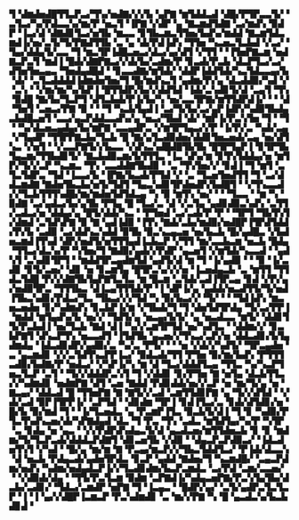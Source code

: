 ▜▝▟▆▟▅▟█▜▜▃▛▃▞▜▚▞▅▟▇▞▞▞▙▝▄▛▇▝▆▜▟▟▃▟▝▟█▞▛▜▛▃▃▜▞▝▃▜▃▞▚▞▛▟▃▃▚▞▆▞▛▝▅▃▜▝▐▛▇▝▞▟▛▝▄▝▇▃▆▟▜▟▇▝▃▞▆▟▚▝▉▟▛▝▐▃▞▟▝▟▇▟▊▜▃▞▅▜▙▝▆▃▃▝▊▜▙▃▆▃▜▜▅▞▙▟▚▞▆▟▟▝▇▃▆▜▟▃▆▟▐▞▅▞▃▜▞▜▞▛▇▟▜▜▙▝▃▝▄▝▟▞▛▟▐▟▚▝▜▜▅▝▚▃▅▃▜▃▙▟▝▞▃▞▝▜▄▞▟▟▄▜▞▃▃▝▜▝▆▃▜▛▐▟█▃▅▃▞▟▃▞▄▞▟▜▝▞▜▜▝▝▐▜▅▛▇▃▆▝▅▟▇▃▛▃▜▝▆▟▐▝█▟▞▟▇▛▇▃▞▞▟▞▙▞▃▟▆▞▛▝▊▃▟▞▛▃▙▝▟▃▛▜▃▞▃▞▟▜▅▜▅▃▄▃▝▜▅▟▄▟█▟▝▝▊▃▃▟▇▞▆▜▟▞▝▟▟▛▐▟▟▜▟▞▚▃▜▟▃▃▄▞▙▝▟▞▝▃▜▃▟▟▟▟▐▟▆▟▅▜▅▞▜▝█▞▆▟▚▃▜▝▄▟▆▞▛▞▄▝▟▃▟▟▉▞▚▟▝▞▝▃▚▝▝▞▆▞▆▞▚▞▙▛▐▝█▜▜▟▛▞▙▞▞▟▟▜▟▝▐▟▞▃▚▟▊▜▞▟▝▃▄▜▝▜▚▝▉▟█▝▇▞▙▞▜▃▛▜▝▟▜▃▙▟▞▛▐▞▙▞▚▝▅▞▃▃▜▛▇▞▆▜▜▟▛▟▐▞▝▝▝▟▝▜▅▜▝▃▅▃▞▛▇▝▉▝▝▝▜▝▚▃▙▜▄▟▐▝▃▞▜▞▙▞▃▞▄▛▐▟▛▞▚▟▉▜▙▟▄▃▙▟█▃▅▜▝▃▃▞▄▃▛▟▟▃▃▟▚▞▄▝▅▃▞▜▙▟▝▟▞▝▆▛▐▞▛▃▚▜▅▝▜▝▝▜▝▝▚▞▟▃▅▃▄▟▄▞▙▞▆▛▇▝▃▃▄▟▛▃▝▞▆▜▛▜▄▃▞▞▛▝▐▞▛▞▃▝▚▟▞▃▄▝▞▜▄▟▛▝▜▜▛▛▇▃▙▞▜▃▙▝█▝▇▞▄▜▃▟▉▟▅▞▟▟▊▜▅▃▅▟▞▃▄▝▅▞▟▜▚▃▝▞▅▜▝▝▞▃▃▛▇▜▞▞▙▃▃▝▞▟▚▃▚▟█▟█▜▙▜▙▝█▜▛▜▄▛▐▝▊▜▛▜▙▜▄▃▆▞▜▜▙▟▊▜▞▝▇▃▙▟▉▃▆▞▙▜▜▜▃▝▐▃▝▟▚▞▆▝▊▜▚▜▟▟▄▞▅▝▆▜▛▞▜▞▞▃▛▝▚▃▆▃▝▜▚▝▃▃▟▟▇▜▙▟▉▝▝▃▝▜▚▜▅▞▞▝▊▟▐▝▜▝▆▜▝▃▜▃▜▟▛▃▝▜▟▝▐▃▃▞▙▝▐▛▇▞▙▃▟▞▛▜▟▝▞▝▃▝▜▃▅▜▅▟▜▜▝▜▝▃▞▟▟▃▆▟▇▝▇▟▅▜▙▃▙▞▅▜▞▜▟▜▝▜▄▃▚▟▊▜▛▟▅▟▛▞▙▟█▜▝▝▞▜▚▃▃▟▞▞▜▃▙▜▜▜▚▟█▞▆▞▆▟▅▜▟▜▟▃▄▝▚▝▉▝▆▜▚▝▅▞▝▝▝▜▃▃▝▝▆▝▚▝▉▟▇▝▃▞▄▟▃▞▙▞▄▜▙▝▛▜▄▝█▝▜▃▞▃▝▟▝▞▃▜▄▝▄▟▊▟▉▃▚▟▚▝▃▜▜▞▃▟▃▞▅▝▟▟▄▞▄▝█▜▞▟▟▞▚▃▝▝▛▜▅▟▝▃▞▃▟▞▛▝▛▝▝▜▛▜▝▜▙▜▚▜▞▟▆▟▝▃▜▟▚▛▇▝▉▝▇▝▄▟▐▟▉▝▐▜▚▝▇▟▞▃▙▞▆▟▉▞▅▟█▛▐▜▛▟▜▟▟▞▛▞▙▝▃▟▉▝▃▞▟▟▚▃▚▟▟▝▉▜▙▝▉▃▚▃▄▃▅▝▅▞▙▃▙▝█▞▄▟█▃▝▞▙▟▅▃▆▟▐▜▚▟▝▟▛▞▅▟▜▞▅▜▜▜▄▟▐▃▙▃▛▝▞▜▜▝▆▞▃▃▙▃▆▝▅▃▙▝█▟▄▝▜▜▃▞▟▃▚▞▛▝▚▜▅▞▜▝▇▟▉▞▄▟▞▞▛▟▛▝▄▃▅▜▝▞▆▜▟▞▚▃▃▟▝▝▄▟▚▜▝▃▚▟▊▜▛▜▝▝▆▟▟▜▛▃▄▟▆▜▟▝▄▟▜▞▟▝▆▝▜▝▐▞▄▟▉▝▝▝▉▝▐▞▃▟▊▝▊▜▞▃▅▞▝▟▊▝▅▝▊▃▆▜▄▝█▜▛▃▚▞▞▞▅▝▐▃▅▟▄▃▙▝▃▝▆▜▜▝▜▜▟▃▜▟█▝▛▞▞▟▇▜▙▜▄▛▇▜▃▜▃▝▆▝█▃▆▝▃▜▟▞▃▟▐▜▛▃▄▝▊▟▝▞▛▞▄▞▅▟▉▜▛▃▝▜▜▜▙▃▝▟▐▃▄▜▜▜▟▞▛▝▐▝▟▛▐▞▄▝▄▟▟▞▅▃▟▜▜▞▜▞▅▟▐▜▙▃▚▟▊▞▛▟▃▞▜▃▝▜▙▃▞▞▞▜▟▝▚▝▉▞▙▃▞▞▝▜▞▝▝▝▜▟▐▟▚▝▆▃▅▃▅▟▅▝▊▞▚▟▆▟▚▝▊▃▙▛▐▞▆▝▞▜▙▟▞▜▝▜▝▟▅▜▟▜▛▟▄▝▜▞▃▞▛▛▐▝▆▟▟▝▆▜▄▟▚▞▙▝▅▞▞▝▜▟▜▞▄▝▅▃▄▞▙▜▞▝▄▝▅▃▟▃▃▝▆▜▞▝▟▟▊▜▜▞▛▃▙▟▐▝▅▞▜▃▙▝▇▟▝▟▐▝▚▞▞▃▆▜▛▜▟▝▅▞▚▟▜▃▝▝▟▟▆▞▞▝▊▃▙▛▇▜▝▟▚▃▛▜▚▝▅▃▃▟▜▝▐▜▟▜▙▝▄▃▅▞▞▜▚▃▞▃▛▞▅▝▟▟▃▟▊▞▙▜▄▟▆▟▄▝▐▟▃▟▊▟▛▞▄▟▉▞▃▝▚▞▃▝▛▜▞▝▝▝▅▝▞▟▞▞▚▟▜▞▝▜▛▃▄▟▅▝▃▝▄▃▆▟▊▝▞▞▃▜▟▜▚▃▛▛▐▃▞▝▉▟▃▟▞▜▜▝▛▜▅▝▉▞▆▞▙▟▚▝▛▜▜▜▃▟▉▞▙▟▇▞▛▝▅▟▃▞▝▞▚▛▐▞▚▝▆▝▟▝▜▃▞▟▟▟▜▃▄▝▜▜▃▝▚▞▚▃▛▜▅▃▜▃▛▝▃▜▝▝▜▞▞▟▟▟▛▃▚▜▝▜▝▞▟▟▊▝▊▞▛▜▅▝▇▝▅▜▄▝▟▃▙▜▜▃▞▞▚▟▆▟▊▝▅▟▆▛▇▝▟▜▝▃▅▝▇▟▟▝▛▟▊▟▟▞▅▞▞▃▛▝▅▝▆▞▜▞▄▝▅▝▇▃▄▞▝▟▟▃▟▝█▝▜▜▅▛▇▝▇▝▇▜▞▞▃▟▝▃▆▜▜▟▊▛▇▝▄▝▜▞▞▟▜▟▝▝▞▟▞▃▟▝▉▛▐▜▛▛▐▞▝▃▛▜▟▝▝▟▊▟▆▝▜▛▐▝▊▟▐▜▃▞▃▝▊▟▞▟▜▟▊▞▅▝█▞▙▝▉▞▆▟▝▜▝▝▐▞▜▃▅▟▃▝▄▝▛▃▆▛▐▜▃▝▉▃▙▜▞▟▐▝▜▝▊▝▚▟▉▞▛▜▃▜▚▟▚▃▅▞▟▞▚▛▇▟▄▟▝▟▃▝▜▝▛▃▝▜▚▝▃▟▃▝▆▜▟▜▄▞▚▞▛▝▚▜▛▝▃▝▊▟▄▝▅▝▄▃▝▝▞▞▛▟▛▟▚▟▄▃▜▞▟▝▄▃▟▃▅▞▆▜▜▟▅▃▙▝▊▝▊▝▆▟▆▞▜▞▜▃▛▃▟▞▟▟▟▃▛▟▇▜▝▟▊▃▅▜▙▝▞▟▉▝▝▟▄▃▛▃▛▟▉▃▞▝▐▟▃▟▅▜▚▜▝▞▚▟▝▝█▞▄▝▆▞▆▝▇▝▛▃▄▞▆▃▛▞▞▜▙▃▜▟▟▜▃▞▝▛▐▟▞▟▃▃▚▝▟▝▅▃▙▝▛▟▄▃▟▞▄▟▅▜▛▟▃▝▊▃▛▝▄▟▟▝▇▟▅▞▜▝▚▃▆▟█▞▝▃▄▃▛▟▆▞▅▟▚▝▚▟▆▞▅▟▄▟▃▛▐▞▞▜▃▟▊▟▆▞▙▃▛▃▆▟▃▝▃▞▛▟▝▃▆▞▃▃▅▞▝▝▞▟▉▟▞▟▄▝▝▜▜▞▛▃▜▃▆▝▉▟▆▝▃▛▇▟▐▞▚▟▄▃▅▛▇▞▛▃▚▜▄▜▙▞▟▃▙▞▃▟▊▞▝▜▟▃▞▃▆▟▛▝▅▛▇▝▜▝▐▃▄▃▝▝█▟▛▞▄▞▝▃▜▞▄▟▛▃▜▃▜▃▛▝▐▝▐▝▄▞▞▟█▛▐▃▆▃▛▝▛▃▚▟▆▟▊▝▃▝▆▞▞▛▇▝▚▝█▝▄▃▟▃▚▞▙▃▙▟▊▟▝
